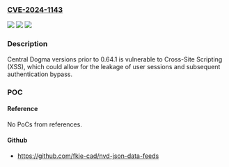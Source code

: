 ### [CVE-2024-1143](https://cve.mitre.org/cgi-bin/cvename.cgi?name=CVE-2024-1143)
![](https://img.shields.io/static/v1?label=Product&message=Central%20Dogma&color=blue)
![](https://img.shields.io/static/v1?label=Version&message=0.63.3%3C%200.64.1%20&color=brighgreen)
![](https://img.shields.io/static/v1?label=Vulnerability&message=na&color=brighgreen)

### Description

Central Dogma versions prior to 0.64.1 is vulnerable to Cross-Site Scripting (XSS), which could allow for the leakage of user sessions and subsequent authentication bypass.

### POC

#### Reference
No PoCs from references.

#### Github
- https://github.com/fkie-cad/nvd-json-data-feeds

